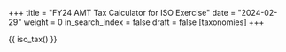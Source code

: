 +++
title = "FY24 AMT Tax Calculator for ISO Exercise"
date = "2024-02-29"
weight = 0
in_search_index = false
draft = false
[taxonomies]
+++

<i class="fa-solid fa-user"></i>

{{ iso_tax() }}